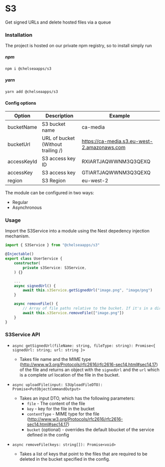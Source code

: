 # S3

Get signed URLs and delete hosted files via a queue

### Installation

The project is hosted on our private npm registry, so to install simply run

##### npm

```bash
npm i @chelseaapps/s3
```

##### yarn

```bash
yarn add @chelseaapps/s3
```

#### Config options

| Option      | Description                        | Example                                     |
| ----------- | ---------------------------------- | ------------------------------------------- |
| bucketName  | S3 bucket name                     | ca-media                                    |
| bucketUrl   | URL of bucket (Without trailing /) | https://ca-media.s3.eu-west-2.amazonaws.com |
| accessKeyId | S3 access key ID                   | RXIARTJAQWWNM3Q3QEXQ                        |
| accessKey   | S3 access key                      | GTIARTJAQWWNM3Q3QEXQ                        |
| region      | S3 Region                          | eu-west-2                                   |

The module can be configured in two ways:

-   Regular
-   Asynchronous

### Usage

Import the S3Service into a module using the Nest depedency injection mechanism.

```typescript
import { S3Service } from "@chelseaapps/s3"

@Injectable()
export class UserService {
	constructor(
		private s3Service: S3Service,
	) {}

    ...
    async signedUrl() {
        await this.s3Service.getSignedUrl("image.png", "image/png")
    }

    async removeFile() {
        // Array of file paths relative to the bucket. If it's in a directory, you must include the relative path (e.g directory/image.png)
        await this.s3Service.removeFile(["image.png"])
    }
}
```
### S3Service API
* `async getSignedUrl(fileName: string, fileType: string): Promise<{ signedUrl: string; url: string }>`
  - Takes file name and the MIME type (http://www.w3.org/Protocols/rfc2616/rfc2616-sec14.html#sec14.17) of the file and returns an object with the `signedUrl` and the `url` which is a complete url location of the file in the bucket.

* `async uploadFile(input: S3UploadFileDTO): Promise<PutObjectCommandOutput>`
  - Takes an input DTO, which has the following parameters:
    - `file` - The content of the file
    - `key` - key for the file in the bucket
    - `contentType` - MIME type for the file (http://www.w3.org/Protocols/rfc2616/rfc2616-sec14.html#sec14.17)
    - `bucket` (optional) - overrides the default bbucket of the service defined in the config

* `async removeFile(keys: string[]): Promise<void>`
  - Takes a list of keys that point to the files that are required to be deleted in the bucket specified in the config.
